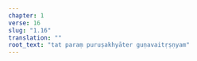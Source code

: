 ```yaml
---
chapter: 1
verse: 16
slug: "1.16"
translation: ""
root_text: "tat paraṃ puruṣakhyāter guṇavaitṛṣṇyam"
---
```



